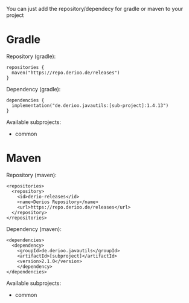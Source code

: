 You can just add the repository/dependecy for gradle or maven to your project

# Gradle

Repository (gradle):
```
repositories {
  maven("https://repo.derioo.de/releases")
}
```

Dependency (gradle):
```
dependencies {
  implementation("de.derioo.javautils:[sub-project]:1.4.13")
}
```
Available subprojects:
- common

# Maven

Repository (maven):
```
<repositories>
  <repository>
    <id>derio-releases</id>
    <name>Derios Repository</name>
    <url>https://repo.derioo.de/releases</url>   
  </repository>
</repositories>
```

Dependency (maven):
```
<dependencies>
  <dependency>
    <groupId>de.derioo.javautils</groupId>
    <artifactId>[subproject]</artifactId>
    <version>2.1.0</version>
    </dependency>
</dependencies>
```

Available subprojects:
- common
